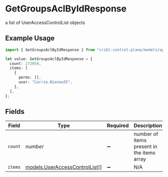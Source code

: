 # GetGroupsAclByIdResponse

a list of UserAccessControlList objects

## Example Usage

```typescript
import { GetGroupsAclByIdResponse } from "cribl-control-plane/models/operations";

let value: GetGroupsAclByIdResponse = {
  count: 273059,
  items: [
    {
      perms: [],
      user: "Carrie.Nienow35",
    },
  ],
};
```

## Fields

| Field                                                                   | Type                                                                    | Required                                                                | Description                                                             |
| ----------------------------------------------------------------------- | ----------------------------------------------------------------------- | ----------------------------------------------------------------------- | ----------------------------------------------------------------------- |
| `count`                                                                 | *number*                                                                | :heavy_minus_sign:                                                      | number of items present in the items array                              |
| `items`                                                                 | [models.UserAccessControlList](../../models/useraccesscontrollist.md)[] | :heavy_minus_sign:                                                      | N/A                                                                     |